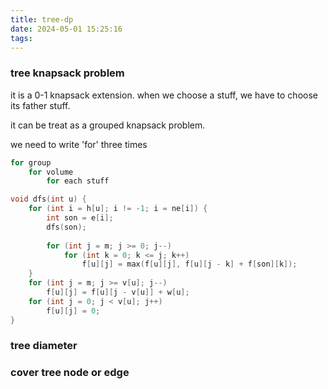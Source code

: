 ```yaml
---
title: tree-dp
date: 2024-05-01 15:25:16
tags:
---
```


### tree knapsack problem

it is a 0-1 knapsack extension. when we choose a stuff, we have to choose its father stuff.

it can be treat as a grouped knapsack problem.

we need to write 'for' three times

``` c++
for group
    for volume
        for each stuff
```

```c++
void dfs(int u) {
    for (int i = h[u]; i != -1; i = ne[i]) {
        int son = e[i];
        dfs(son);
        
        for (int j = m; j >= 0; j--)
            for (int k = 0; k <= j; k++)
                f[u][j] = max(f[u][j], f[u][j - k] + f[son][k]);
    }
    for (int j = m; j >= v[u]; j--)
        f[u][j] = f[u][j - v[u]] + w[u];
    for (int j = 0; j < v[u]; j++)  
        f[u][j] = 0;
}
```

### tree diameter

### cover tree node or edge